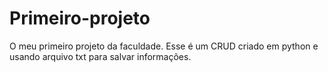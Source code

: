 # Primeiro-projeto
O meu primeiro projeto da faculdade. Esse é um CRUD criado em python e usando arquivo txt para salvar informações.
